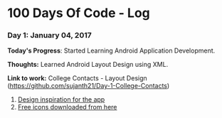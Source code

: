 # 100 Days Of Code - Log

### Day 1: January 04, 2017 

**Today's Progress**: Started Learning Android Application Development.

**Thoughts:** Learned Android Layout Design using XML. 

**Link to work:** College Contacts - Layout Design (https://github.com/sujanth21/Day-1-College-Contacts)


1. [Design inspiration for the app](https://au.pinterest.com/pin/263249540698212018/)
2. [Free icons downloaded from here](https://www.iconfinder.com/)
